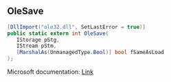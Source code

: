 ## OleSave

```csharp
[DllImport("ole32.dll", SetLastError = true)]
public static extern int OleSave(
   IStorage pStg,
   IStream pStm,
   [MarshalAs(UnmanagedType.Bool)] bool fSameAsLoad
);
```

Microsoft documentation: [Link](https://docs.microsoft.com/en-us/windows/win32/api/ole2/nf-ole2-olesave)
